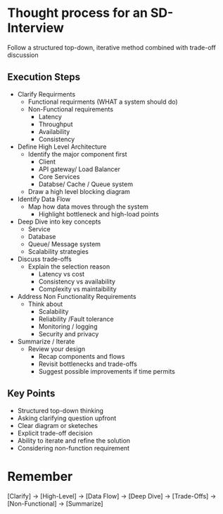# Thought process for an SD-Interview 
Follow a structured top-down, iterative method combined with trade-off discussion
## Execution Steps
* Clarify Requirments
    * Functional requirments (WHAT a system should do)
    * Non-Functional requirements
        * Latency
        * Throughput
        * Availability
        * Consistency
* Define High Level Architecture
    * Identify the major component first
        * Client
        * API gateway/ Load Balancer
        * Core Services
        * Databse/ Cache / Queue system
    * Draw a high level blocking diagram
* Identify Data Flow
    * Map how data moves through the system
      * Highlight bottleneck and high-load points
* Deep Dive into key concepts
    * Service
    * Database
    * Queue/ Message system
    * Scalability strategies
* Discuss trade-offs
    * Explain the selection reason
        * Latency vs cost
        * Consistency vs availability
        * Complexity vs maintaibility
* Address Non Functionality Requirements
    * Think about
        * Scalability
        * Reliability /Fault tolerance
        * Monitoring / logging
        * Security and privacy
* Summarize / Iterate
    * Review your design
        * Recap components and flows
        * Revisit bottlenecks and trade-offs
        * Suggest possible improvements if time permits
## Key Points
* Structured top-down thinking
* Asking clarifying question upfront
* Clear diagram or sketeches
* Explicit trade-off decision
* Ability to iterate and refine the solution
* Considering non-function requirement

# Remember
[Clarify] → [High-Level] → [Data Flow] → [Deep Dive] → [Trade-Offs] → [Non-Functional] → [Summarize]


    